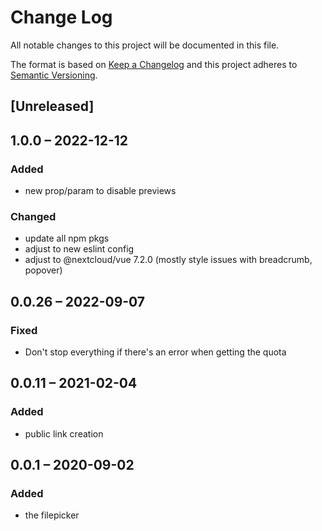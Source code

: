 # Change Log
All notable changes to this project will be documented in this file.

The format is based on [Keep a Changelog](http://keepachangelog.com/)
and this project adheres to [Semantic Versioning](http://semver.org/).

## [Unreleased]

## 1.0.0 – 2022-12-12
### Added
- new prop/param to disable previews

### Changed
- update all npm pkgs
- adjust to new eslint config
- adjust to @nextcloud/vue 7.2.0 (mostly style issues with breadcrumb, popover)

## 0.0.26 – 2022-09-07
### Fixed
- Don't stop everything if there's an error when getting the quota

## 0.0.11 – 2021-02-04
### Added
- public link creation

## 0.0.1 – 2020-09-02
### Added
* the filepicker
